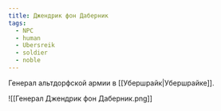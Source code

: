 ```yaml
---
title: Джендрик фон Даберник
tags:
  - NPC
  - human
  - Ubersreik
  - soldier
  - noble
---
```

Генерал альтдорфской армии в [[Убершрайк|Убершрайке]].

![[Генерал Джендрик фон Даберник.png]]